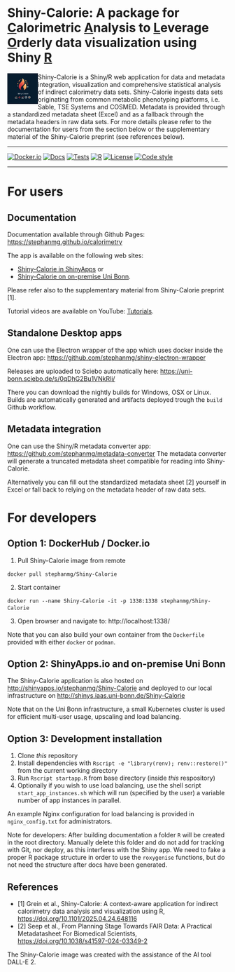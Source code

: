 # Shiny-Calorie: A package for <ins>C</ins>alorimetric <ins>A</ins>nalysis to <ins>L</ins>everage <ins>O</ins>rderly data visualization using Shiny <ins>R</ins> 


<img src="https://github.com/stephanmg/calorimetry/blob/data/shiny_logo.png?raw=true" align="left" width="70" height="70"> 
Shiny-Calorie is a Shiny/R web application for data and metadata integration, visualization and comprehensive statistical analysis of indirect calorimetry data sets. Shiny-Calorie ingests data sets originating from common metabolic phenotyping platforms, i.e. Sable, TSE Systems and COSMED. Metadata is provided through a standardized metadata sheet (Excel) and as a fallback through the metadata headers in raw data sets. For more details please refer to the documentation for users from the section below or the supplementary material of the Shiny-Calorie preprint (see references below).

<br clear="left"/>
<hr/>

[![Docker.io](https://github.com/stephanmg/calorimetry/actions/workflows/publish-docker.yml/badge.svg)](https://github.com/stephanmg/calorimetry/actions/workflows/publish-docker.yml)
[![Docs](https://github.com/stephanmg/calorimetry/actions/workflows/docs.yml/badge.svg?branch=develop)](https://github.com/stephanmg/calorimetry/actions/workflows/docs.yml)
[![Tests](https://github.com/stephanmg/calorimetry/actions/workflows/test-shiny.yml/badge.svg?branch=fix-annotation)](https://github.com/stephanmg/calorimetry/actions/workflows/test-shiny.yml)
[![R](https://img.shields.io/badge/R%3E%3D-4.2.0-6666ff.svg)](https://cran.r-project.org/)
[![License](https://img.shields.io/badge/license-MIT-blue)]()
[![Code style](https://img.shields.io/badge/code%20style-black-000000.svg)]()

<hr/>


# For users

## Documentation
Documentation available through Github Pages: https://stephanmg.github.io/calorimetry

The app is available on the following web sites: 
- [Shiny-Calorie in ShinyApps](https://calorimetry.shinyapps.io/calorimetry/) or 
- [Shiny-Calorie on on-premise Uni Bonn](https://shinys.iaas.uni-bonn.de/Shiny-Calorie).

Please refer also to the supplementary material from Shiny-Calorie preprint [1].

Tutorial videos are available on YouTube: [Tutorials](http://youtube.com/@Shiny-Calorie).

## Standalone Desktop apps

One can use the Electron wrapper of the app which uses docker inside the Electron app: https://github.com/stephanmg/shiny-electron-wrapper

Releases are uploaded to Sciebo automatically here: https://uni-bonn.sciebo.de/s/0qDhG2Bu1VNkRli/

There you can download the nightly builds for Windows, OSX or Linux. Builds are automatically generated and artifacts deployed trough the `build` Github workflow.


## Metadata integration

One can use the Shiny/R metadata converter app: https://github.com/stephanmg/metadata-converter 
The metadata converter will generate a truncated metadata sheet compatible for reading into Shiny-Calorie.

Alternatively you can fill out the standardized metadata sheet [2] yourself in Excel or fall back to relying on the metadata header of raw data sets.

# For developers

## Option 1: DockerHub / Docker.io

1. Pull Shiny-Calorie image from remote
```
docker pull stephanmg/Shiny-Calorie
```
2. Start container
```
docker run --name Shiny-Calorie -it -p 1338:1338 stephanmg/Shiny-Calorie
```
3. Open browser and navigate to: http://localhost:1338/

Note that you can also build your own container from the `Dockerfile` provided with either `docker` or `podman`.

## Option 2: ShinyApps.io and on-premise Uni Bonn
The Shiny-Calorie application is also hosted on http://shinyapps.io/stephanmg/Shiny-Calorie
and deployed to our local infrastructure on http://shinys.iaas.uni-bonn.de/Shiny-Calorie

Note that on the Uni Bonn infrastructure, a small Kubernetes cluster is used for efficient multi-user usage, upscaling and load balancing.

## Option 3: Development installation
1. Clone *this* repository
2. Install dependencies with `Rscript -e "library(renv); renv::restore()"` from the current working directory
3. Run `Rscript startapp.R` from base directory (inside *this* respository)
4. Optionally if you wish to use load balancing, use the shell script `start_app_instances.sh` which will run 
(specified by the user) a variable number of app instances in parallel. 

An example Nginx configuration for load balancing is provided in `nginx_config.txt` for administrators.

Note for developers: After building documentation a folder `R` will be created in the root directory. Manually
delete this folder and do not add for tracking with Git, nor deploy, as this interferes with the Shiny app. 
We need to fake a proper R package structure in order to use the `roxygenise` functions, but do not need the
structure after docs have been generated.

## References

- [1] Grein et al., Shiny-Calorie: A context-aware application for indirect calorimetry data analysis and visualization using R, https://doi.org/10.1101/2025.04.24.648116
- [2] Seep et al., From Planning Stage Towards FAIR Data: A Practical Metadatasheet For Biomedical Scientists, https://doi.org/10.1038/s41597-024-03349-2

The Shiny-Calorie image was created with the assistance of the AI tool DALL-E 2.
